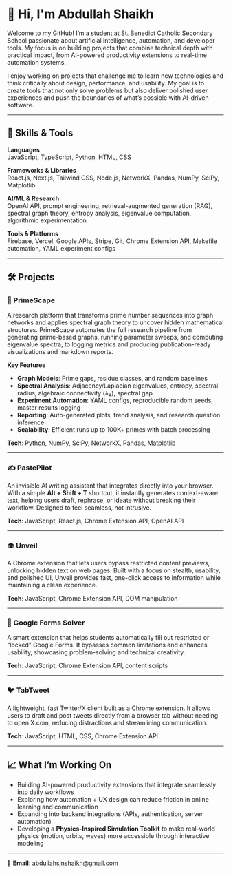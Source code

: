 # 👋 Hi, I'm Abdullah Shaikh

Welcome to my GitHub! I’m a student at St. Benedict Catholic Secondary School passionate about artificial intelligence, automation, and developer tools. My focus is on building projects that combine technical depth with practical impact, from AI-powered productivity extensions to real-time automation systems.

I enjoy working on projects that challenge me to learn new technologies and think critically about design, performance, and usability. My goal is to create tools that not only solve problems but also deliver polished user experiences and push the boundaries of what’s possible with AI-driven software.

---

## 🧠 Skills & Tools

**Languages**  
JavaScript, TypeScript, Python, HTML, CSS  

**Frameworks & Libraries**  
React.js, Next.js, Tailwind CSS, Node.js, NetworkX, Pandas, NumPy, SciPy, Matplotlib  

**AI/ML & Research**  
OpenAI API, prompt engineering, retrieval-augmented generation (RAG), spectral graph theory, entropy analysis, eigenvalue computation, algorithmic experimentation  

**Tools & Platforms**  
Firebase, Vercel, Google APIs, Stripe, Git, Chrome Extension API, Makefile automation, YAML experiment configs  

---

## 🛠️ Projects

### 🔢 PrimeScape
A research platform that transforms prime number sequences into graph networks and applies spectral graph theory to uncover hidden mathematical structures. PrimeScape automates the full research pipeline from generating prime-based graphs, running parameter sweeps, and computing eigenvalue spectra, to logging metrics and producing publication-ready visualizations and markdown reports.  

**Key Features**  
- **Graph Models**: Prime gaps, residue classes, and random baselines  
- **Spectral Analysis**: Adjacency/Laplacian eigenvalues, entropy, spectral radius, algebraic connectivity (λ₂), spectral gap  
- **Experiment Automation**: YAML configs, reproducible random seeds, master results logging  
- **Reporting**: Auto-generated plots, trend analysis, and research question inference  
- **Scalability**: Efficient runs up to 100K+ primes with batch processing  

**Tech**: Python, NumPy, SciPy, NetworkX, Pandas, Matplotlib  

---

### ✍️ PastePilot
An invisible AI writing assistant that integrates directly into your browser. With a simple **Alt + Shift + T** shortcut, it instantly generates context-aware text, helping users draft, rephrase, or ideate without breaking their workflow. Designed to feel seamless, not intrusive.  

**Tech**: JavaScript, React.js, Chrome Extension API, OpenAI API  

---

### 👁️ Unveil
A Chrome extension that lets users bypass restricted content previews, unlocking hidden text on web pages. Built with a focus on stealth, usability, and polished UI, Unveil provides fast, one-click access to information while maintaining a clean experience.  

**Tech**: JavaScript, Chrome Extension API, DOM manipulation  

---

### 📄 Google Forms Solver
A smart extension that helps students automatically fill out restricted or “locked” Google Forms. It bypasses common limitations and enhances usability, showcasing problem-solving and technical creativity.  

**Tech**: JavaScript, Chrome Extension API, content scripts  

---

### 🐦 TabTweet
A lightweight, fast Twitter/X client built as a Chrome extension. It allows users to draft and post tweets directly from a browser tab without needing to open X.com, reducing distractions and streamlining communication.  

**Tech**: JavaScript, HTML, CSS, Chrome Extension API  

---

## 📈 What I’m Working On
- Building AI-powered productivity extensions that integrate seamlessly into daily workflows  
- Exploring how automation + UX design can reduce friction in online learning and communication  
- Expanding into backend integrations (APIs, authentication, server automation)  
- Developing a **Physics-Inspired Simulation Toolkit** to make real-world physics (motion, orbits, waves) more accessible through interactive modeling  

---

📧 **Email**: abdullahsjnshaikh@gmail.com  
